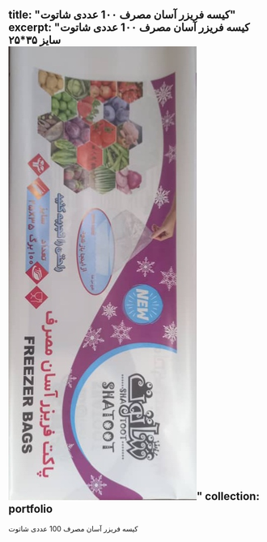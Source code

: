 title: "کیسه فریزر آسان مصرف 1۰۰ عددی شاتوت"
excerpt: "کیسه فریزر آسان مصرف 1۰۰ عددی شاتوت سایز ۳۵*۲۵<br/><img src='/images/P3.jpg'>"
collection: portfolio
---

کیسه فریزر آسان مصرف 100 عددی شاتوت
